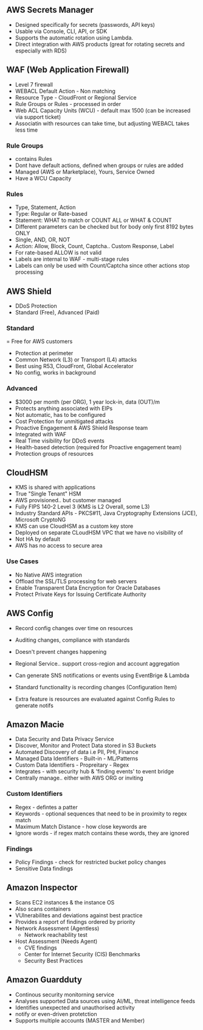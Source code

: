 ## AWS Secrets Manager
- Designed specifically for secrets (passwords, API keys)
- Usable via Console, CLI, API, or SDK
- Supports the automatic rotation using Lambda.
- Direct integration with AWS products (great for rotating secrets and especially with RDS)

## WAF (Web Application Firewall)
- Level 7 firewall
-  WEBACL Default Action - Non matching
- Resource Type - CloudFront or Regional Service
- Rule Groups or Rules - processed in order
- Web ACL Capacity Units (WCU) - default max 1500 (can be increased via support ticket)
- Associatin with resources can take time, but adjusting WEBACL takes less time

### Rule Groups
- contains Rules
- Dont have default actions, defined when groups or rules are added
- Managed (AWS or Marketplace), Yours, Service Owned
- Have a WCU Capacity

### Rules
- Type, Statement, Action
- Type: Regular or Rate-based
- Statement: WHAT to match or COUNT ALL or WHAT & COUNT
- Different parameters can be checked but for body only first 8192 bytes ONLY
- Single, AND, OR, NOT
- Action: Allow, Block, Count, Captcha.. Custom Response, Label
- For rate-based ALLOW is not valid
- Labels are internal to WAF - multi-stage rules
- Labels can only be used with Count/Captcha since other actions stop processing

## AWS Shield
- DDoS Protection
- Standard (Free), Advanced (Paid)

### Standard
= Free for AWS customers
- Protection at perimeter
- Common Network (L3) or Transport (L4) attacks
- Best using R53, CloudFront, Global Accelerator
- No config, works in background

### Advanced
- $3000 per month (per ORG), 1 year lock-in, data (OUT)/m
- Protects anything associated with EIPs
- Not automatic, has to be configured
- Cost Protection for unmitigated attacks
- Proactive Engagement & AWS Shield Response team
- Integrated with WAF
- Real Time visibility for DDoS events
- Health-based detection (required for Proactive engagement team)
- Protection groups of resources

## CloudHSM
- KMS is shared with applications
- True "Single Tenant" HSM
- AWS provisioned.. but customer managed
- Fully FIPS 140-2 Level 3 (KMS is L2 Overall, some L3)
- Industry Standard APIs - PKCS#11, Java Cryptography Extensions (JCE), Microsoft CryptoNG
- KMS can use CloudHSM as a custom key store
- Deployed on separate CLoudHSM VPC that we have no visibility of
- Not HA by default
- AWS has no access to secure area

### Use Cases
- No Native AWS integration
- Offload the SSL/TLS processing for web servers
- Enable Transparent Data Encryption for Oracle Databases
- Protect Private Keys for Issuing Certificate Authority

## AWS Config
- Record config changes over time on resources
- Auditing changes, compliance with standards
- Doesn't prevent changes happening
- Regional Service.. support cross-region and account aggregation
- Can generate SNS notifications or events using EventBrige & Lambda

- Standard functionality is recording changes (Configuration Item)
- Extra feature is resources are evaluated against Config Rules to generate notifs

## Amazon Macie
- Data Security and Data Privacy Service
- Discover, Monitor and Protect Data stored in S3 Buckets
- Automated Discovery of data i.e PII, PHI, Finance
- Managed Data Identifiers - Built-in - ML/Patterns
- Custom Data Identifiers - Propreitary - Regex
- Integrates - with security hub & 'finding events' to event bridge
- Centrally manage.. either with AWS ORG or inviting

### Custom Identifiers
- Regex - defintes a patter
- Keywords - optional sequences that need to be in proximity to regex match
- Maximum Match Distance - how close keywords are
- Ignore words - if regex match contains these words, they are ignored

### Findings
- Policy Findings - check for restricted bucket policy changes
- Sensitive Data findings

## Amazon Inspector
- Scans EC2 instances & the instance OS
- Also scans containers
- VUlnerabilites and deviations against best practice
- Provides a report of findings ordered by priority
- Network Assessment (Agentless)
  - Network reachability test
- Host Assessment (Needs Agent)
  - CVE findings
  - Center for Internet Security (CIS) Benchmarks
  - Security Best Practices

## Amazon Guardduty
- Continous security monitorning service
- Analyses supported Data sources using AI/ML, threat intelligence feeds
- Identifies unexpected and unauthorised activity
- notify or even-driven protetction
- Supports multiple accounts (MASTER and Member)









